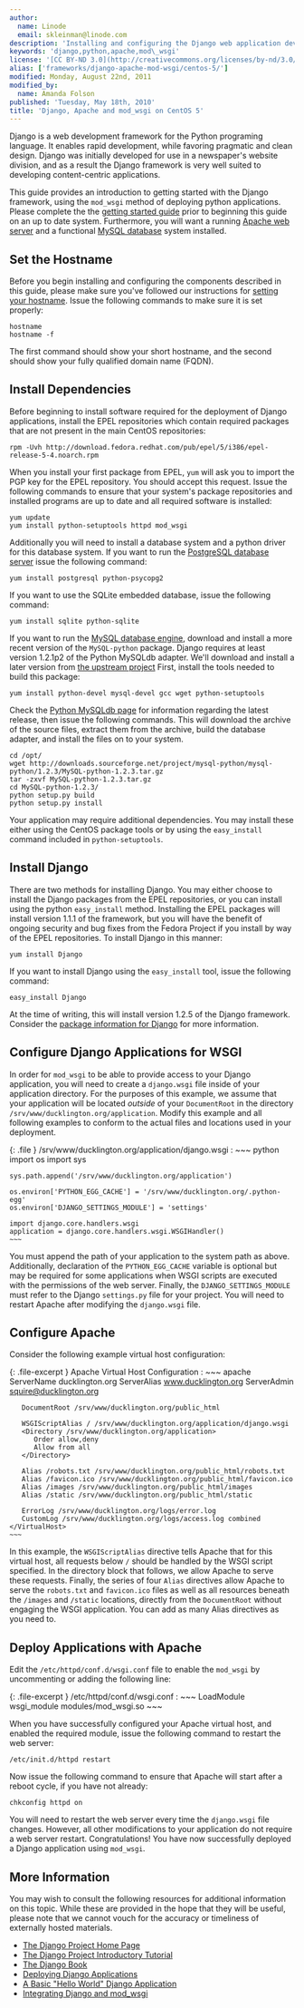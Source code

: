 ```yaml
---
author:
  name: Linode
  email: skleinman@linode.com
description: 'Installing and configuring the Django web application development framework for Apache on CentOS 5.'
keywords: 'django,python,apache,mod\_wsgi'
license: '[CC BY-ND 3.0](http://creativecommons.org/licenses/by-nd/3.0/us/)'
alias: ['frameworks/django-apache-mod-wsgi/centos-5/']
modified: Monday, August 22nd, 2011
modified_by:
  name: Amanda Folson
published: 'Tuesday, May 18th, 2010'
title: 'Django, Apache and mod_wsgi on CentOS 5'
---
```


Django is a web development framework for the Python programing language. It enables rapid development, while favoring pragmatic and clean design. Django was initially developed for use in a newspaper's website division, and as a result the Django framework is very well suited to developing content-centric applications.

This guide provides an introduction to getting started with the Django framework, using the `mod_wsgi` method of deploying python applications. Please complete the the [getting started guide](/docs/getting-started/) prior to beginning this guide on an up to date system. Furthermore, you will want a running [Apache web server](/docs/web-servers/apache/installation/centos-5) and a functional [MySQL database](/docs/databases/mysql/centos-5) system installed.

Set the Hostname
----------------

Before you begin installing and configuring the components described in this guide, please make sure you've followed our instructions for [setting your hostname](/docs/getting-started#sph_set-the-hostname). Issue the following commands to make sure it is set properly:

    hostname
    hostname -f

The first command should show your short hostname, and the second should show your fully qualified domain name (FQDN).

Install Dependencies
--------------------

Before beginning to install software required for the deployment of Django applications, install the EPEL repositories which contain required packages that are not present in the main CentOS repositories:

    rpm -Uvh http://download.fedora.redhat.com/pub/epel/5/i386/epel-release-5-4.noarch.rpm

When you install your first package from EPEL, `yum` will ask you to import the PGP key for the EPEL repository. You should accept this request. Issue the following commands to ensure that your system's package repositories and installed programs are up to date and all required software is installed:

    yum update
    yum install python-setuptools httpd mod_wsgi

Additionally you will need to install a database system and a python driver for this database system. If you want to run the [PostgreSQL database server](/docs/databases/postgresql/centos-5) issue the following command:

    yum install postgresql python-psycopg2

If you want to use the SQLite embedded database, issue the following command:

    yum install sqlite python-sqlite

If you want to run the [MySQL database engine](/docs/databases/mysql/centos-5), download and install a more recent version of the `MySQL-python` package. Django requires at least version 1.2.1p2 of the Python MySQLdb adapter. We'll download and install a later version from [the upstream project](http://sourceforge.net/projects/mysql-python/) First, install the tools needed to build this package:

    yum install python-devel mysql-devel gcc wget python-setuptools

Check the [Python MySQLdb page](http://sourceforge.net/projects/mysql-python/files) for information regarding the latest release, then issue the following commands. This will download the archive of the source files, extract them from the archive, build the database adapter, and install the files on to your system.

    cd /opt/
    wget http://downloads.sourceforge.net/project/mysql-python/mysql-python/1.2.3/MySQL-python-1.2.3.tar.gz
    tar -zxvf MySQL-python-1.2.3.tar.gz
    cd MySQL-python-1.2.3/
    python setup.py build
    python setup.py install

Your application may require additional dependencies. You may install these either using the CentOS package tools or by using the `easy_install` command included in `python-setuptools`.

Install Django
--------------

There are two methods for installing Django. You may either choose to install the Django packages from the EPEL repositories, or you can install using the python `easy_install` method. Installing the EPEL packages will install version 1.1.1 of the framework, but you will have the benefit of ongoing security and bug fixes from the Fedora Project if you install by way of the EPEL repositories. To install Django in this manner:

    yum install Django 

If you want to install Django using the `easy_install` tool, issue the following command:

    easy_install Django

At the time of writing, this will install version 1.2.5 of the Django framework. Consider the [package information for Django](http://pypi.python.org/pypi/Django) for more information.

Configure Django Applications for WSGI
--------------------------------------

In order for `mod_wsgi` to be able to provide access to your Django application, you will need to create a `django.wsgi` file inside of your application directory. For the purposes of this example, we assume that your application will be located *outside* of your `DocumentRoot` in the directory `/srv/www/ducklington.org/application`. Modify this example and all following examples to conform to the actual files and locations used in your deployment.

{: .file }
/srv/www/ducklington.org/application/django.wsgi
:   ~~~ python
    import os
    import sys

    sys.path.append('/srv/www/ducklington.org/application')

    os.environ['PYTHON_EGG_CACHE'] = '/srv/www/ducklington.org/.python-egg'
    os.environ['DJANGO_SETTINGS_MODULE'] = 'settings'

    import django.core.handlers.wsgi
    application = django.core.handlers.wsgi.WSGIHandler()
    ~~~

You must append the path of your application to the system path as above. Additionally, declaration of the `PYTHON_EGG_CACHE` variable is optional but may be required for some applications when WSGI scripts are executed with the permissions of the web server. Finally, the `DJANGO_SETTINGS_MODULE` must refer to the Django `settings.py` file for your project. You will need to restart Apache after modifying the `django.wsgi` file.

Configure Apache
----------------

Consider the following example virtual host configuration:

{: .file-excerpt }
Apache Virtual Host Configuration
:   ~~~ apache
    <VirtualHost ducklington.org:80>
       ServerName ducklington.org
       ServerAlias www.ducklington.org
       ServerAdmin squire@ducklington.org

       DocumentRoot /srv/www/ducklington.org/public_html

       WSGIScriptAlias / /srv/www/ducklington.org/application/django.wsgi
       <Directory /srv/www/ducklington.org/application>
          Order allow,deny
          Allow from all
       </Directory>

       Alias /robots.txt /srv/www/ducklington.org/public_html/robots.txt
       Alias /favicon.ico /srv/www/ducklington.org/public_html/favicon.ico
       Alias /images /srv/www/ducklington.org/public_html/images 
       Alias /static /srv/www/ducklington.org/public_html/static

       ErrorLog /srv/www/ducklington.org/logs/error.log 
       CustomLog /srv/www/ducklington.org/logs/access.log combined
    </VirtualHost>
    ~~~

In this example, the `WSGIScriptAlias` directive tells Apache that for this virtual host, all requests below `/` should be handled by the WSGI script specified. In the directory block that follows, we allow Apache to serve these requests. Finally, the series of four `Alias` directives allow Apache to serve the `robots.txt` and `favicon.ico` files as well as all resources beneath the `/images` and `/static` locations, directly from the `DocumentRoot` without engaging the WSGI application. You can add as many Alias directives as you need to.

Deploy Applications with Apache
-------------------------------

Edit the `/etc/httpd/conf.d/wsgi.conf` file to enable the `mod_wsgi` by uncommenting or adding the following line:

{: .file-excerpt }
/etc/httpd/conf.d/wsgi.conf
:   ~~~
    LoadModule wsgi_module modules/mod_wsgi.so
    ~~~

When you have successfully configured your Apache virtual host, and enabled the required module, issue the following command to restart the web server:

    /etc/init.d/httpd restart

Now issue the following command to ensure that Apache will start after a reboot cycle, if you have not already:

    chkconfig httpd on

You will need to restart the web server every time the `django.wsgi` file changes. However, all other modifications to your application do not require a web server restart. Congratulations! You have now successfully deployed a Django application using `mod_wsgi`.

More Information
----------------

You may wish to consult the following resources for additional information on this topic. While these are provided in the hope that they will be useful, please note that we cannot vouch for the accuracy or timeliness of externally hosted materials.

- [The Django Project Home Page](http://www.djangoproject.com/)
- [The Django Project Introductory Tutorial](http://docs.djangoproject.com/en/dev/intro/tutorial01/#intro-tutorial01)
- [The Django Book](http://www.djangobook.com/)
- [Deploying Django Applications](http://www.djangobook.com/en/2.0/chapter12/)
- [A Basic "Hello World" Django Application](http://runnable.com/UWRVp6lLuONCAABD/hello-world-in-django-for-python)
- [Integrating Django and mod\_wsgi](http://code.google.com/p/modwsgi/wiki/IntegrationWithDjango)



